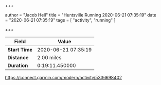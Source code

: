 +++

author = "Jacob Hell"
title = "Huntsville Running 2020-06-21 07:35:19"
date = "2020-06-21 07:35:19"
tags = [
    "activity", "running"
]

+++

<!--more-->

|Field  |Value  |
|--- | --- |
|**Start Time**|2020-06-21 07:35:19|
|**Distance**|2.00 miles|
|**Duration**|0:19:11.450000|

https://connect.garmin.com/modern/activity/5336698402